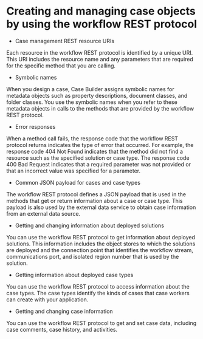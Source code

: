 # Creating and managing case objects by using the workflow REST protocol

- Case management REST resource URIs

Each resource in the workflow REST protocol is identified by a unique URI. This URI includes the resource name and any parameters that are required for the specific method that you are calling.
- Symbolic names

When you design a case, Case Builder assigns symbolic names for metadata objects such as property descriptions, document classes, and folder classes. You use the symbolic names when you refer to these metadata objects in calls to the methods that are provided by the workflow REST protocol.
- Error responses

When a method call fails, the response code that the workflow REST protocol returns indicates the type of error that occurred. For example, the response code 404 Not Found indicates that the method did not find a resource such as the specified solution or case type. The response code 400 Bad Request indicates that a required parameter was not provided or that an incorrect value was specified for a parameter.
- Common JSON payload for cases and case types

The workflow REST protocol defines a JSON payload that is used in the methods that get or return information about a case or case type. This payload is also used by the external data service to obtain case information from an external data source.
- Getting and changing information about deployed solutions

You can use the workflow REST protocol to get information about deployed solutions. This information includes the object stores to which the solutions are deployed and the connection point that identifies the workflow stream, communications port, and isolated region number that is used by the solution.
- Getting information about deployed case types

You can use the workflow REST protocol to access information about the case types. The case types identify the kinds of cases that case workers can create with your application.
- Getting and changing case information

You can use the workflow REST protocol to get and set case data, including case comments, case history, and activities.